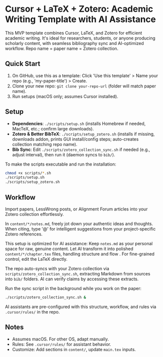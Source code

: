 # Cursor + LaTeX + Zotero: Academic Writing Template with AI Assistance

This MVP template combines Cursor, LaTeX, and Zotero for efficient academic writing. It's ideal for researchers, students, or anyone producing scholarly content, with seamless bibliography sync and AI-optimized workflow. Repo name = paper name = Zotero collection.

## Quick Start
1. On GitHub, use this as a template: Click 'Use this template' > Name your repo (e.g., 'my-paper-title') > Create.
2. Clone your new repo: `git clone your-repo-url` (folder will match paper name).
3. Run setups (macOS only; assumes Cursor installed).

## Setup
- **Dependencies**: `./scripts/setup.sh` (installs Homebrew if needed, MacTeX, etc.; confirm large downloads).
- **Zotero & Better BibTeX**: `./scripts/setup_zotero.sh` (installs if missing, downloads addon, prints GUI install/config steps; auto-creates collection matching repo name).
- **Bib Sync**: Edit `./scripts/zotero_collection_sync.sh` if needed (e.g., adjust interval), then run it (daemon syncs to `bib/`).

To make the scripts executable and run the installation:

```bash
chmod +x scripts/*.sh
./scripts/setup.sh
./scripts/setup_zotero.sh
```

## Workflow
Import papers, LessWrong posts, or Alignment Forum articles into your Zotero collection effortlessly.

In `content/*/notes.md`, freely jot down your authentic ideas and thoughts. When citing, type '@' for intelligent suggestions from your project-specific Zotero references.

This setup is optimized for AI assistance: Keep `notes.md` as your personal space for raw, genuine content. Let AI transform it into polished `content/*/chapter.tex` files, handling structure and flow . For fine-grained control, edit the LaTeX directly.

The repo auto-syncs with your Zotero collection via `scripts/zotero_collection_sync.sh`, extracting Markdown from sources into `bib/` folders. AI can verify claims by accessing these extracts.

Run the sync script in the background while you work on the paper:

```bash
./scripts/zotero_collection_sync.sh &
```

AI assistants are pre-configured with this structure, workflow, and rules via `.cursor/rules/` in the repo.

## Notes
- Assumes macOS. For other OS, adapt manually.
- Rules: See `.cursor/rules/` for assistant behavior.
- Customize: Add sections in `content/`, update `main.tex` inputs. 